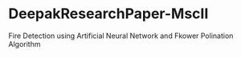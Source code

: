 # DeepakResearchPaper-MscII
Fire Detection using Artificial Neural Network and Fkower Polination Algorithm
